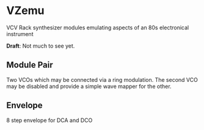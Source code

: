 # VZemu
VCV Rack synthesizer modules emulating aspects of an 80s electronical instrument  

**Draft**: Not much to see yet.

## Module Pair
Two VCOs which may be connected via a ring modulation. The second VCO may be disabled and provide a simple wave mapper for the other.

## Envelope
8 step envelope for DCA and DCO